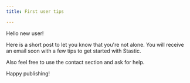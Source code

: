 ```yaml
---
title: First user tips

---
```

Hello new user!

Here is a short post to let you know that you're not alone. You will receive an email soon with a few tips to get started with Stastic.

Also feel free to use the contact section and ask for help.

Happy publishing!